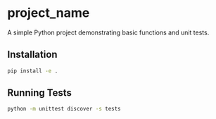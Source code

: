 # project_name

A simple Python project demonstrating basic functions and unit tests.

## Installation
```bash
pip install -e .
```

## Running Tests
```bash
python -m unittest discover -s tests






